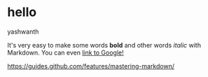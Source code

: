 # hello
yashwanth

It's very easy to make some words **bold** and other words *italic* with Markdown. You can even [link to Google!](http://google.com)

https://guides.github.com/features/mastering-markdown/
